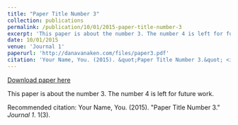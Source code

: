 ```yaml
---
title: "Paper Title Number 3"
collection: publications
permalink: /publication/10/01/2015-paper-title-number-3
excerpt: 'This paper is about the number 3. The number 4 is left for future work.'
date: 10/01/2015
venue: 'Journal 1'
paperurl: 'http://danavanaken.com/files/paper3.pdf'
citation: 'Your Name, You. (2015). &quot;Paper Title Number 3.&quot; <i>Journal 1</i>. 1(3).'
---
```


<a href='http://danavanaken.com/files/paper3.pdf'>Download paper here</a>

This paper is about the number 3. The number 4 is left for future work.

Recommended citation: Your Name, You. (2015). "Paper Title Number 3." <i>Journal 1</i>. 1(3).